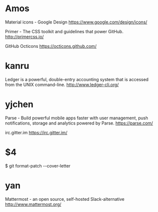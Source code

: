 


# Amos

Material icons - Google Design
<https://www.google.com/design/icons/>  

Primer - The CSS toolkit and guidelines that power GitHub.
<http://primercss.io/>  

GitHub Octicons
<https://octicons.github.com/>  

# kanru

Ledger is a powerful, double-entry accounting system that is accessed from the UNIX command-line.
<http://www.ledger-cli.org/>  

# yjchen

Parse - Build powerful mobile apps faster with user management, push notifications, storage and analytics powered by Parse.
<https://parse.com/>  

irc.gitter.im
<https://irc.gitter.im/>  

# $4

$ git format-patch --cover-letter

# yan

Mattermost - an open source, self-hosted Slack-alternative
<http://www.mattermost.org/>  